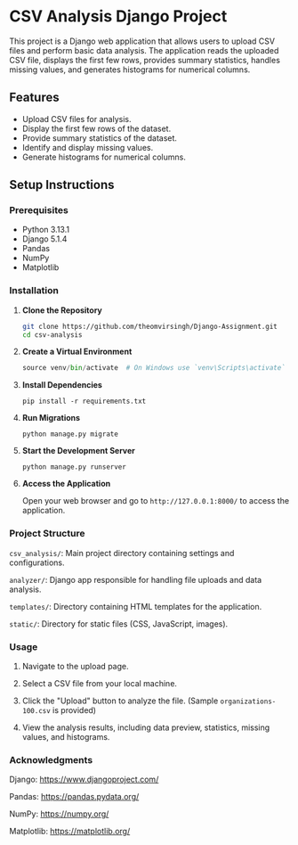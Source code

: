 # CSV Analysis Django Project

This project is a Django web application that allows users to upload CSV files and perform basic data analysis. The application reads the uploaded CSV file, displays the first few rows, provides summary statistics, handles missing values, and generates histograms for numerical columns.

## Features

- Upload CSV files for analysis.
- Display the first few rows of the dataset.
- Provide summary statistics of the dataset.
- Identify and display missing values.
- Generate histograms for numerical columns.

## Setup Instructions

### Prerequisites

- Python 3.13.1
- Django 5.1.4
- Pandas
- NumPy
- Matplotlib

### Installation

1. **Clone the Repository**

      ```bash
      git clone https://github.com/theomvirsingh/Django-Assignment.git
      cd csv-analysis
      ```
2. **Create a Virtual Environment**

   ```python -m venv venv
   source venv/bin/activate  # On Windows use `venv\Scripts\activate`
   ```

3. **Install Dependencies**

   ```pip install -r requirements.txt```

4. **Run Migrations**

   ```python manage.py migrate```

5. **Start the Development Server**

   ```python manage.py runserver```

6. **Access the Application**

   Open your web browser and go to `http://127.0.0.1:8000/` to access the application.

### Project Structure

   `csv_analysis/`: Main project directory containing settings and configurations.
   
   `analyzer/`: Django app responsible for handling file uploads and data analysis.
   
   `templates/`: Directory containing HTML templates for the application.
   
   `static/`: Directory for static files (CSS, JavaScript, images).

### Usage

   1. Navigate to the upload page.
      
   2. Select a CSV file from your local machine.
      
   3. Click the "Upload" button to analyze the file. (Sample `organizations-100.csv` is provided)
      
   4. View the analysis results, including data preview, statistics, missing values, and histograms.

### Acknowledgments

Django: https://www.djangoproject.com/

Pandas: https://pandas.pydata.org/

NumPy: https://numpy.org/

Matplotlib: https://matplotlib.org/
